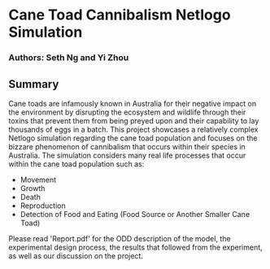 # Cane Toad Cannibalism Netlogo Simulation
### Authors: Seth Ng and Yi Zhou

## Summary
Cane toads are infamously known in Australia for their negative impact on the environment by disrupting the ecosystem and wildlife through their toxins that prevent them from being preyed upon and their capability to lay thousands of eggs in a batch. This project showcases a relatively complex Netlogo simulation regarding the cane toad population and focuses on the bizzare phenomenon of cannibalism that occurs within their species in Australia. The simulation considers many real life processes that occur within the cane toad population such as:

- Movement
- Growth
- Death
- Reproduction
- Detection of Food and Eating (Food Source or Another Smaller Cane Toad)

Please read 'Report.pdf' for the ODD description of the model, the experimental design process, the results that followed from the experiment, as well as our discussion on the project.